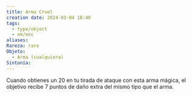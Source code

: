 ```yaml
---
title: Arma Cruel
creation date: 2024-03-04 18:40
tags:
  - type/object
  - om/enc
aliases: 
Rareza: raro
Objeto:
  - Arma (cualquiera)
Sintonía:
---
```

Cuando obtienes un 20 en tu tirada de ataque con esta arma mágica, el objetivo recibe 7 puntos de daño extra del mismo tipo que el arma.